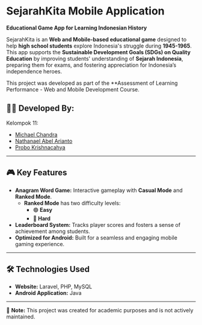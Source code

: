 # SejarahKita Mobile Application  

**Educational Game App for Learning Indonesian History**  

SejarahKita is an **Web and Mobile-based educational game** designed to help **high school students** explore Indonesia's struggle during **1945-1965**. This app supports the **Sustainable Development Goals (SDGs) on Quality Education** by improving students' understanding of **Sejarah Indonesia**, preparing them for exams, and fostering appreciation for Indonesia’s independence heroes.  

This project was developed as part of the **Assessment of Learning Performance - Web and Mobile Development Course.  

## 👨‍💻 Developed By:  
Kelompok 11:  
- [Michael Chandra](https://www.macefs.com/)  
- [Nathanael Abel Arianto](http://bit.ly/nathanaelabel)  
- [Probo Krishnacahya](https://s.id/cahyaa)  

---

## 🎮 Key Features  
- **Anagram Word Game:** Interactive gameplay with **Casual Mode** and **Ranked Mode**.  
  - **Ranked Mode** has two difficulty levels:  
    - 🟢 **Easy**  
    - 🔴 **Hard**  
- **Leaderboard System:** Tracks player scores and fosters a sense of achievement among students.  
- **Optimized for Android:** Built for a seamless and engaging mobile gaming experience.  

---

## 🛠️ Technologies Used  
- **Website:** Laravel, PHP, MySQL  
- **Android Application:** Java 

---

📌 **Note:** This project was created for academic purposes and is not actively maintained. 
